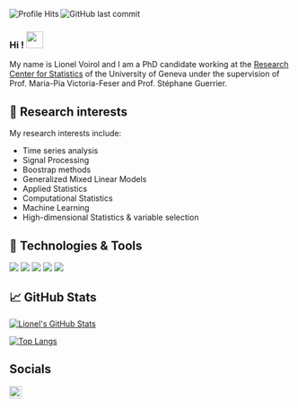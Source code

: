 ![GitHub last commit](https://img.shields.io/github/last-commit/lionelvoirol/lionelvoirol) <img align="left" alt="Profile Hits" src="https://komarev.com/ghpvc/?username=lionelvoirol&style=flat-square">

### Hi ! <img src="https://raw.githubusercontent.com/MartinHeinz/MartinHeinz/master/wave.gif" width="30px">

My name is Lionel Voirol and I am a PhD candidate working at the [Research Center for Statistics](https://www.unige.ch/gsem/en/research/institutes/rcs/) of the University of Geneva under the supervision of Prof. Maria-Pia Victoria-Feser and Prof. Stéphane Guerrier.


## 🔭 Research interests
My research interests include:
  - Time series analysis
  - Signal Processing
  - Boostrap methods
  - Generalized Mixed Linear Models
  - Applied Statistics
  - Computational Statistics
  - Machine Learning
  - High-dimensional Statistics & variable selection



## 🔧 Technologies & Tools
![](https://img.shields.io/badge/OS-Linux-informational?style=flat&logo=linux&logoColor=white&color=2bbc8a)
![](https://img.shields.io/badge/Editor-RStudio-informational?style=flat&logo=RStudio&logoColor=white&color=2bbc8a)
![](https://img.shields.io/badge/Code-R-informational?style=flat&logo=R&logoColor=white&color=2bbc8a)
![](https://img.shields.io/badge/Code-Python-informational?style=flat&logo=python&logoColor=white&color=2bbc8a)
![](https://img.shields.io/badge/Shell-Bash-informational?style=flat&logo=gnu-bash&logoColor=white&color=2bbc8a)



## &#x1f4c8; GitHub Stats

<a href="https://github.com/lionelvoirol/lionelvoirol">
  <img align="center" src="https://github-readme-stats.vercel.app/api?username=lionelvoirol&show_icons=true&line_height=27&count_private=true&title_color=ffffff&text_color=c9cacc&icon_color=2bbc8a&bg_color=1d1f21" alt="Lionel's GitHub Stats" />
</a>

[![Top Langs](https://github-readme-stats.vercel.app/api/top-langs/?username=lionelvoirol&layout=compact&exclude_lang=html)](https://github.com/lionelvoirol/lionelvoirol)




## Socials

<a href="https://ch.linkedin.com/in/lionel-voirol-247a5a164">
  <img align="left" alt="Lionel's LinkedIN" width="22px" src="https://raw.githubusercontent.com/peterthehan/peterthehan/master/assets/linkedin.svg" />
</a>


<!--
**lionelvoirol/lionelvoirol** is a ✨ _special_ ✨ repository because its `README.md` (this file) appears on your GitHub profile.

Here are some ideas to get you started:

- 🔭 I’m currently working on ...
- 🌱 I’m currently learning ...
- 👯 I’m looking to collaborate on ...
- 🤔 I’m looking for help with ...
- 💬 Ask me about ...
- 📫 How to reach me: ...
- 😄 Pronouns: ...
- ⚡ Fun fact: ...
-->
